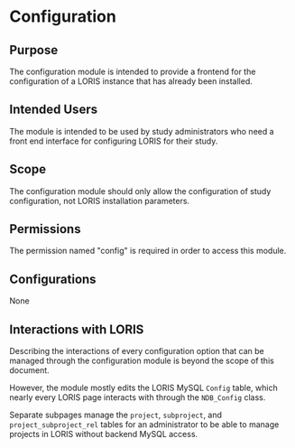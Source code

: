 # Configuration

## Purpose

The configuration module is intended to provide a frontend for the
configuration of a LORIS instance that has already been installed.

## Intended Users

The module is intended to be used by study administrators who need
a front end interface for configuring LORIS for their study.

## Scope

The configuration module should only allow the configuration of
study configuration, not LORIS installation parameters.

## Permissions

The permission named "config" is required in order to access this
module.

## Configurations

None

## Interactions with LORIS

Describing the interactions of every configuration option that can
be managed through the configuration module is beyond the scope of
this document.

However, the module mostly edits the LORIS MySQL `Config` table,
which nearly every LORIS page interacts with through the `NDB_Config`
class.

Separate subpages manage the `project`, `subproject`, and
`project_subproject_rel` tables for an administrator to be able to
manage projects in LORIS without backend MySQL access.
